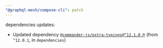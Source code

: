 ```yaml
---
"@graphql-mesh/compose-cli": patch
---
```

dependencies updates:
  - Updated dependency [`@commander-js/extra-typings@^12.1.0` ↗︎](https://www.npmjs.com/package/@commander-js/extra-typings/v/12.1.0) (from `^12.0.1`, in `dependencies`)
